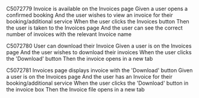 C5072779 Invoice is available on the Invoices page
Given a user opens a confirmed booking
And the user wishes to view an invoice for their booking/additional service
When the user clicks the Invoices button
Then the user is taken to the Invoices page
And the user can see the correct number of invoices with the relevant Invoice name

C5072780 User can download their Invoice
Given a user is on the Invoices page
And the user wishes to download their invoices
When the user clicks the 'Download' button
Then the invoice opens in a new tab

C5072781 Invoices page displays invoice with the 'Download' button
Given a user is on the Invoices page
And the user has an Invoice for their booking/additional service
When the user clicks the 'Download' button in the invoice box
Then the Invoice file opens in a new tab